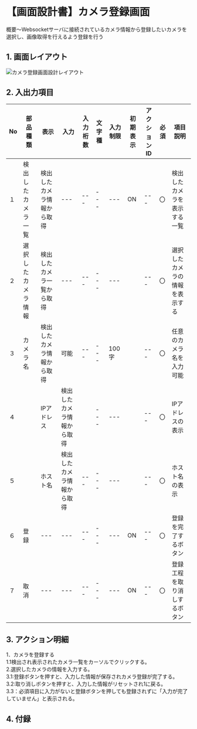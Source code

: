 # 【画面設計書】カメラ登録画面
概要～Websocketサーバに接続されているカメラ情報から登録したいカメラを選択し、画像取得を行えるよう登録を行う

## 1. 画面レイアウト

![カメラ登録画面設計レイアウト](https://github.com/user-attachments/assets/62e733de-dc19-4f06-91ac-2e0a38e18b91)

## 2. 入出力項目

|No|部品種類|表示|入力|入力桁数|文字種|入力制限|初期表示|アクションID|必須|項目説明|
|---|---|---|---|---|---|---|---|---|---|---| 
|１|検出したカメラ一覧|検出したカメラ情報から取得|---|---|---|---|ON|---|〇|検出したカメラを表示する一覧|  
|２|選択したカメラ情報|検出したカメラ一覧から取得|---|---|---|---||---|〇|選択したカメラの情報を表示する|  
|３|カメラ名|検出したカメラ情報から取得|可能|---|---|100字||---|〇|任意のカメラ名を入力可能|  
|４||IPアドレス|検出したカメラ情報から取得||---|---||---|〇|IPアドレスの表示|  
|５||ホスト名|検出したカメラ情報から取得|---|---|---||---|〇|ホスト名の表示|  
|６|登録|---|---|---|---|---|ON|---|〇|登録を完了するボタン|  
|７|取消|---|---|---|---|---|ON|---|〇|登録工程を取り消しするボタン|  

## 3. アクション明細
1．カメラを登録する  
1.1検出され表示されたカメラ一覧をカーソルでクリックする。  
2.選択したカメラの情報を入力する。  
3.1:登録ボタンを押すと、入力した情報が保存されカメラ登録が完了する。  
3.2:取り消しボタンを押すと、入力した情報がリセットされ1に戻る。  
3.3：必須項目に入力がないと登録ボタンを押しても登録されずに「入力が完了していません」と表示される。  

## 4. 付録
